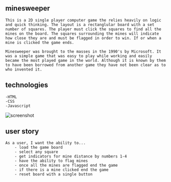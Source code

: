 ## minesweeper

	This is a 2D single player computer game the relies heavily on logic and quick thinking. The layout is a rectanglular board with a set number of squares. The player must click the squares to find all the mines on the board. The squares surrounding the mines will indicate how close they are and must be flagged in order to win. If or when a mine is clicked the game ends.

	Minesweeper was brought to the masses in the 1990's by Microsoft. It was a simple game that was easy to play while working and easily became the most played game in the world. Although it is known by them to have been borrowed from another game they have not been clear as to who invented it. 
	
## technologies 
	-HTML
	-CSS
	-Javascript
	
![screenshot](ogminesweeper.png)

## user story
	As a user, I want the ability to...
		- load the game board
		- select any square
		- get indicators for mine distance by numbers 1-4
		- have the ability to flag mines 
		- once all the mines are flagged end the game
		- if there is a mine clicked end the game
		- reset board with a single button
